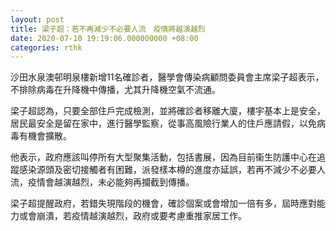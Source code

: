 ```yaml
---
layout: post
title: 梁子超：若不再減少不必要人流　疫情將越演越烈
date: 2020-07-10 19:19:06.000000000 +08:00
categories: rthk
---
```


沙田水泉澳邨明泉樓新增11名確診者，醫學會傳染病顧問委員會主席梁子超表示，不排除病毒在升降機中傳播，尤其升降機空氣不流通。

梁子超認為，只要全部住戶完成檢測，並將確診者移離大廈，樓宇基本上是安全，居民最安全是留在家中，進行醫學監察，從事高風險行業人的住戶應請假，以免病毒有機會擴散。

他表示，政府應該叫停所有大型聚集活動，包括書展，因為目前衞生防護中心在追蹤感染源頭及密切接觸者有困難，派發樣本樽的進度亦延誤，若再不減少不必要人流，疫情會越演越烈，未必能夠再攔截到傳播。

梁子超提醒政府，若錯失現階段的機會，確診個案或會增加一倍有多，屆時應對能力或會崩潰，若疫情越演越烈，政府或要考慮重推家居工作。
